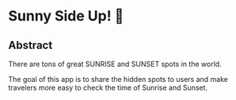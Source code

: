 # Sunny Side Up! 🌅

## Abstract
There are tons of great SUNRISE and SUNSET spots in the world. 

The goal of this app is to share the hidden spots to users and make travelers more easy to check the time of Sunrise and Sunset.

